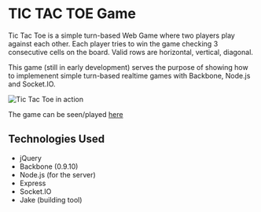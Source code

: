 # TIC TAC TOE Game

Tic Tac Toe is a simple turn-based Web Game where two players play against each other.
Each player tries to win the game checking 3 consecutive cells on the board. Valid rows are horizontal, vertical, diagonal.

This game (still in early development) serves the purpose of showing how to implemenent simple turn-based realtime games with Backbone, Node.js and Socket.IO.

![Tic Tac Toe in action](https://raw.github.com/dmolin/tictactoe/master/README/tictactoe.png)

The game can be seen/played [here](http://54.235.13.179)


## Technologies Used ##

- jQuery
- Backbone (0.9.10)
- Node.js (for the server)
- Express
- Socket.IO
- Jake (building tool)
